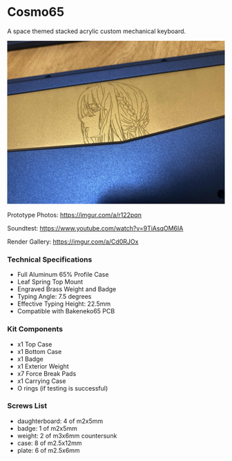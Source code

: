 # Cosmo65
A space themed stacked acrylic custom mechanical keyboard.

![alt text](https://github.com/fiction99/Violet65/blob/main/media/IMG_3101.jpg)

Prototype Photos: https://imgur.com/a/r122pqn

Soundtest: https://www.youtube.com/watch?v=9TiAsqOM6IA

Render Gallery: https://imgur.com/a/Cd0RJOx

### Technical Specifications ###

* Full Aluminum 65% Profile Case
* Leaf Spring Top Mount
* Engraved Brass Weight and Badge
* Typing Angle: 7.5 degrees
* Effective Typing Height: 22.5mm
* Compatible with Bakeneko65 PCB
  
### Kit Components ###
* x1 Top Case
* x1 Bottom Case
* x1 Badge
* x1 Exterior Weight
* x7 Force Break Pads
* x1 Carrying Case
* O rings (if testing is successful)

### Screws List ###
* daughterboard: 4 of m2x5mm 
* badge: 1 of m2x5mm 
* weight: 2 of m3x6mm countersunk
* case: 8 of m2.5x12mm
* plate: 6 of m2.5x6mm

